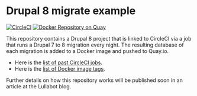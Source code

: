 # Drupal 8 migrate example

[![CircleCI](https://circleci.com/gh/juampynr/drupal8-migrate.svg?style=svg)](https://circleci.com/gh/juampynr/drupal8-migrate) [![Docker Repository on Quay](https://quay.io/repository/juampynr/drupal8_migrate/status "Docker Repository on Quay")](https://quay.io/repository/juampynr/drupal8_migrate)

This repository contains a Drupal 8 project that is linked to CircleCI via a job that
runs a Drupal 7 to 8 migration every night. The resulting database of each migration is
added to a Docker image and pushed to Quay.io. 

* Here is the [list of past CircleCI jobs](https://circleci.com/gh/juampynr/drupal8-migrate).
* Here is the [list of Docker image tags](https://quay.io/repository/juampynr/drupal8_migrate?tab=history).

Further details on how this repository works will be published soon in an article at the Lullabot blog.
